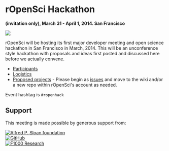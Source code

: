 # rOpenSci Hackathon   
__(invitation only), March 31 - April 1, 2014. San Francisco__

![](http://i.imgur.com/TTnpSYS.png)

rOpenSci will be hosting its first major developer meeting and open science hackathon in San Francisco in March, 2014. This will be an unconference style hackathon with proposals and ideas first posted and discussed here before we actually convene.


* [Participants](https://github.com/ropensci/hackathon/wiki/Confirmed-attendees)
* [Logistics](https://github.com/ropensci/hackathon/wiki/Logistics)
* [Proposed projects](https://github.com/ropensci/hackathon/issues) - Please begin as [issues](https://github.com/ropensci/hackathon/issues/new) and move to the wiki and/or a new repo within rOpenSci's account as needed.

Event hashtag is `#ropenhack`

## Support  
This meeting is made possible by generous support from: 

[![Alfred P. Sloan foundation](http://i.imgur.com/GjPfx0d.png)](http://www.sloan.org/)   
[![GitHub](http://i.imgur.com/3Pq3ZR5.png)](https://github.com/)  
[![F1000 Research](http://i.imgur.com/jIvQ9Am.gif)](http://f1000research.com/)

